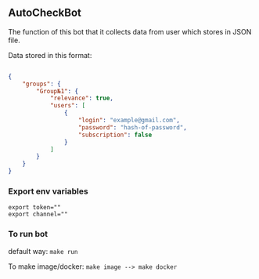 ## AutoCheckBot

<p> The function of this bot that it collects data from user which stores in JSON file. </p>

<p>Data stored in this format: </p>

```json

{
    "groups": {
        "Group№1": {
            "relevance": true,
            "users": [
                {
                    "login": "example@gmail.com",
                    "password": "hash-of-password",
                    "subscription": false
                }
            ]
        }
    }
}

```

<h3>Export env variables</h3>

```
export token=""
export channel=""

```


<h3>To run bot</h3>    

default way: ``` make run ``` 

To make image/docker: ```make image --> make docker```


